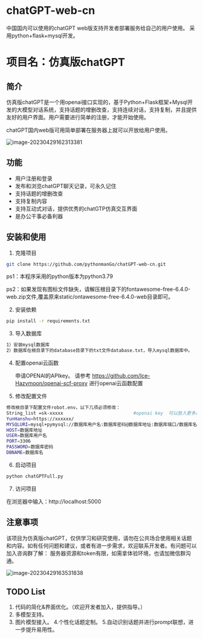 # chatGPT-web-cn
中国国内可以使用的chatGPT web版支持开发者部署服务给自己的用户使用。
采用python+flask+mysql开发。


# 项目名：仿真版chatGPT

## 简介

仿真版chatGPT是一个用openai接口实现的，基于Python+Flask框架+Mysql开发的大模型对话系统，支持话题的增删改查，支持连续对话，支持复制，并且提供友好的用户界面。用户需要进行简单的注册，才能开始使用。

chatGPT国内web版可用简单部署在服务器上就可以开放给用户使用。



![image-20230429162313381](https://picgo-1305429599.cos.ap-guangzhou.myqcloud.com/picgo/image-20230429162313381.png)

## 功能

- 用户注册和登录
- 发布和浏览chatGPT聊天记录，可永久记住
- 支持话题的增删改查
- 支持复制内容
- 支持互动式对话，提供优秀的chatGTP仿真交互界面
- 是办公干事必备利器


## 安装和使用

1. 克隆项目

```bash
git clone https://github.com/pythonmanGo/chatGPT-web-cn.git
```

ps1：本程序采用的python版本为python3.79

ps2：如果发现有图标文件缺失，请解压根目录下的fontawesome-free-6.4.0-web.zip文件,覆盖原来static/ontawesome-free-6.4.0-web目录即可。

2. 安装依赖

```bash
pip install -r requirements.txt
```

3. 导入数据库

```bash
1）安装mysql数据库
2）数据库在根目录下的database目录下的txt文件database.txt，导入mysql数据库中。
```

4. 配置openai云函数


    申请OPENAI的APIkey。
请参考 https://github.com/Ice-Hazymoon/openai-scf-proxy
      进行openai云函数配置 


5. 修改配置文件

```bash
修改根目录下配置文件robot.env，以下几项必须修改：
String_list =sk-xxxxx                          #openai key  可以放入更多的key，这样速度更快一些，用户之间不冲突。
YunHanshu=https://xxxxxx/                                                        #云函数地址
MYSQLURI=mysql+pymysql://数据库用户名:数据库密码@数据库地址:数据库端口/数据库名         #mysqlURI地址
HOST=数据库地址
USER=数据库用户名
PORT=3306
PASSWORD=数据库密码
DBNAME=数据库名
```

6. 启动项目

```bash
python chatGPTFull.py
```



7. 访问项目

在浏览器中输入：http://localhost:5000

## 注意事项

该项目为仿真版chatGPT，仅供学习和研究使用，请勿在公共场合使用相关话题和内容。如有任何问题和建议，或者有进一步需求，欢迎联系开发者。有问题可以加入咨询群了解：
服务器资源和token有限，如需拿体验环境，也请加微信群沟通。


![image-20230429163531838](https://picgo-1305429599.cos.ap-guangzhou.myqcloud.com/picgo/image-20230429163531838.png)

## TODO List

1. 代码的简化&界面优化。（欢迎开发者加入，提供指导。）
2. 多模型支持。
3. 图片模型接入。
4.个性化话题定制。
5.自动识别话题并进行prompt联想，进一步提升易用性。
